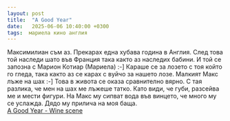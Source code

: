 ```yaml
---
layout: post
title:  "A Good Year"
date:   2025-06-06 10:40:00 +0300
tags:  мариела кино англия
---
```

Максимилиан съм аз. Прекарах една хубава година в Англия. 
След това той наследи шато във Франция така както аз наследих бабини. 
И той се запозна с Марион Котиар (Мариела) :-] Караше се за лозето с тоя който го гледа, 
така както аз се карах с вуйчо за нашето лозе. Малкият Макс лъже на шах :-]
Това в живота се оказа сравнително вярно. С тая разлика, че мен на шах ме лъжеше татко.
Като види, че губи, разсейва ме и мести фигури. На Макс му сипват вода във винцето,
че много му се услажда. Дядо му прилича на моя баща.  
[A Good Year - Wine scene](https://youtu.be/Gm-60Do4C2o)
